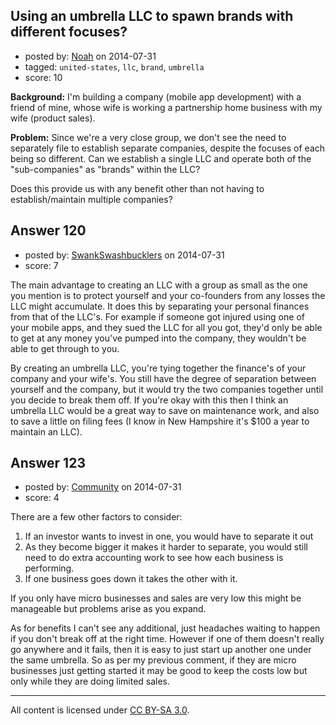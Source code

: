 ## Using an umbrella LLC to spawn brands with different focuses?

- posted by: [Noah](https://stackexchange.com/users/4382547/noah) on 2014-07-31
- tagged: `united-states`, `llc`, `brand`, `umbrella`
- score: 10

**Background:** I'm building a company (mobile app development) with a friend of mine, whose wife is working a partnership home business with my wife (product sales).

**Problem:** Since we're a very close group, we don't see the need to separately file to establish separate companies, despite the focuses of each being so different. Can we establish a single LLC and operate both of the "sub-companies" as "brands" within the LLC?

Does this provide us with any benefit other than not having to establish/maintain multiple companies?


## Answer 120

- posted by: [SwankSwashbucklers](https://stackexchange.com/users/3088589/swankswashbucklers) on 2014-07-31
- score: 7

The main advantage to creating an LLC with a group as small as the one you mention is to protect yourself and your co-founders from any losses the LLC might accumulate. It does this by separating your personal finances from that of the LLC's. For example if someone got injured using one of your mobile apps, and they sued the LLC for all you got, they'd only be able to get at any money you've pumped into the company, they wouldn't be able to get through to you.

By creating an umbrella LLC, you're tying together the finance's of your company and your wife's. You still have the degree of separation between yourself and the company, but it would try the two companies together until you decide to break them off. If you're okay with this then I think an umbrella LLC would be a great way to save on maintenance work, and also to save a little on filing fees (I know in New Hampshire it's $100 a year to maintain an LLC).


## Answer 123

- posted by: [Community](https://stackexchange.com/users/-1/community) on 2014-07-31
- score: 4

There are a few other factors to consider:

 1. If an investor wants to invest in one, you would have to separate it out
 2. As they become bigger it makes it harder to separate, you would still need to do extra accounting work to see how each business is performing.
 3. If one business goes down it takes the other with it.

If you only have micro businesses and sales are very low this might be manageable but problems arise as you expand.

As for benefits I can't see any additional, just headaches waiting to happen if you don't break off at the right time. However if one of them doesn't really go anywhere and it fails, then it is easy to just start up another one under the same umbrella. So as per my previous comment, if they are micro businesses just getting started it may be good to keep the costs low but only while they are doing limited sales.



---

All content is licensed under [CC BY-SA 3.0](https://creativecommons.org/licenses/by-sa/3.0/).

